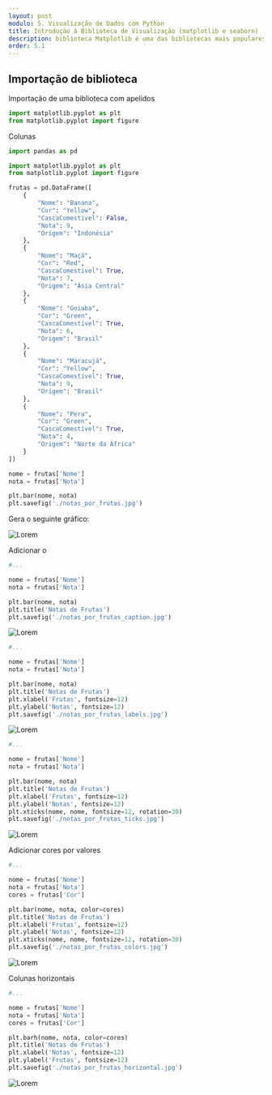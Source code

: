 ```yaml
---
layout: post
modulo: 5. Visualização de Dados com Python
title: Introdução à Biblioteca de Visualização (matplotlib e seaborn)
description: biblioteca Matplotlib é uma das bibliotecas mais populares em Python para criação de gráficos e visualizações de dados. Ela fornece uma ampla variedade de recursos para criar gráficos estáticos, interativos e personalizáveis, o que a torna uma ferramenta essencial para qualquer pessoa que trabalhe com análise de dados, cientistas de dados, pesquisadores, engenheiros e profissionais de visualização de dados
order: 5.1
---
```


## Importação de biblioteca

Importação de uma biblioteca com apelidos

```python
import matplotlib.pyplot as plt
from matplotlib.pyplot import figure
```

Colunas

```python
import pandas as pd

import matplotlib.pyplot as plt
from matplotlib.pyplot import figure

frutas = pd.DataFrame([
    {
        "Nome": "Banana",
        "Cor": "Yellow",
        "CascaComestivel": False,
        "Nota": 9,
        "Origem": "Indonésia"
    },
    {
        "Nome": "Maçã",
        "Cor": "Red",
        "CascaComestivel": True,
        "Nota": 7,
        "Origem": "Ásia Central"
    },
    {
        "Nome": "Goiaba",
        "Cor": "Green",
        "CascaComestivel": True,
        "Nota": 6,
        "Origem": "Brasil"
    },
    {
        "Nome": "Maracujá",
        "Cor": "Yellow",
        "CascaComestivel": True,
        "Nota": 9,
        "Origem": "Brasil"
    },
    {
        "Nome": "Pera",
        "Cor": "Green",
        "CascaComestivel": True,
        "Nota": 4,
        "Origem": "Norte da África"
    }
])

nome = frutas['Nome']
nota = frutas['Nota']

plt.bar(nome, nota)
plt.savefig('./notas_por_frutas.jpg')
```

Gera o seguinte gráfico:

![Lorem](/assets/figs/notas_por_frutas.jpg)

Adicionar o

```python
#...

nome = frutas['Nome']
nota = frutas['Nota']

plt.bar(nome, nota)
plt.title('Notas de Frutas')
plt.savefig('./notas_por_frutas_caption.jpg')
```

![Lorem](/assets/figs/notas_por_frutas_caption.jpg)

```python
#...

nome = frutas['Nome']
nota = frutas['Nota']

plt.bar(nome, nota)
plt.title('Notas de Frutas')
plt.xlabel('Frutas', fontsize=12)
plt.ylabel('Notas', fontsize=12)
plt.savefig('./notas_por_frutas_labels.jpg')
```

![Lorem](/assets/figs/notas_por_frutas_labels.jpg)

```python
#...

nome = frutas['Nome']
nota = frutas['Nota']

plt.bar(nome, nota)
plt.title('Notas de Frutas')
plt.xlabel('Frutas', fontsize=12)
plt.ylabel('Notas', fontsize=12)
plt.xticks(nome, nome, fontsize=12, rotation=30)
plt.savefig('./notas_por_frutas_ticks.jpg')
```

![Lorem](/assets/figs/notas_por_frutas_ticks.jpg)

Adicionar cores por valores

```python
#...

nome = frutas['Nome']
nota = frutas['Nota']
cores = frutas['Cor']

plt.bar(nome, nota, color=cores)
plt.title('Notas de Frutas')
plt.xlabel('Frutas', fontsize=12)
plt.ylabel('Notas', fontsize=12)
plt.xticks(nome, nome, fontsize=12, rotation=30)
plt.savefig('./notas_por_frutas_colors.jpg')
```

![Lorem](/assets/figs/notas_por_frutas_colors.jpg)

Colunas horizontais

```python
#...

nome = frutas['Nome']
nota = frutas['Nota']
cores = frutas['Cor']

plt.barh(nome, nota, color=cores)
plt.title('Notas de Frutas')
plt.xlabel('Notas', fontsize=12)
plt.ylabel('Frutas', fontsize=12)
plt.savefig('./notas_por_frutas_horizontal.jpg')
```

![Lorem](/assets/figs/notas_por_frutas_horizontal.jpg)
